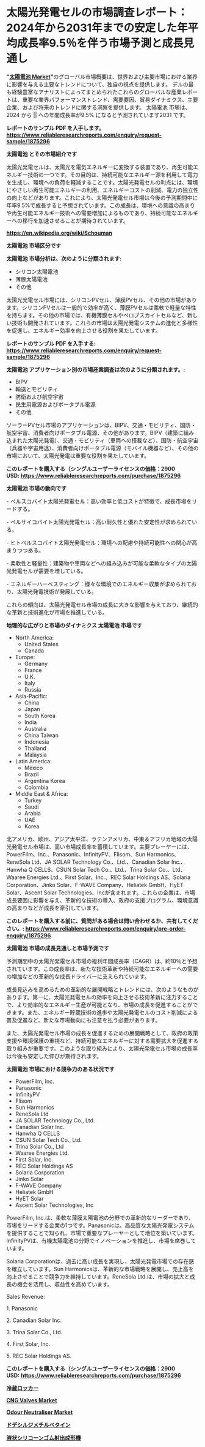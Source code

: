 <p><h1>太陽光発電セルの市場調査レポート：2024年から2031年までの安定した年平均成長率9.5％を伴う市場予測と成長見通し</h1></p><p><strong>"<a href="https://www.reliableresearchreports.com/solar-pv-cells-r1875296">太陽電池 Market</a>"</strong>のグローバル市場概要は、世界および主要市場における業界に影響を与える主要なトレンドについて、独自の視点を提供します。 デルの最も経験豊富なアナリストによってまとめられたこれらのグローバルな産業レポートは、重要な業界パフォーマンストレンド、需要要因、貿易ダイナミクス、主要企業、および将来のトレンドに関する洞察を提供します。 太陽電池 市場は、2024 から || への年間成長率が9.5% になると予測されています2031 です。</p>
<p><strong>レポートのサンプル PDF を入手します。</strong><strong><a href="https://www.reliableresearchreports.com/enquiry/request-sample/1875296">https://www.reliableresearchreports.com/enquiry/request-sample/1875296</a></strong></p>
<p><strong>太陽電池 とその市場紹介です</strong></p>
<p><p>太陽光発電セルは、太陽光を電気エネルギーに変換する装置であり、再生可能エネルギー技術の一つです。その目的は、持続可能なエネルギー源を利用して電力を生成し、環境への負荷を軽減することです。太陽光発電セルの利点には、環境にやさしい再生可能エネルギーの利用、エネルギーコストの削減、電力の独立性の向上などがあります。これにより、太陽光発電セル市場は今後の予測期間中に年率9.5%で成長すると予想されています。この成長は、環境への意識の高まりや再生可能エネルギー技術への需要増加によるものであり、持続可能なエネルギーへの移行を加速させることが期待されています。</p><a href="https://en.wikipedia.org/wiki/Schouman"></a></p>
<p><strong><a href="https://en.wikipedia.org/wiki/Schouman">https://en.wikipedia.org/wiki/Schouman</a></strong></p>
<p><strong>太陽電池&nbsp;市場区分です</strong><strong></strong></p>
<p><strong>太陽電池 市場分析は、次のように分類されます:</strong>&nbsp;</p>
<p><ul><li>シリコン太陽電池</li><li>薄膜太陽電池</li><li>その他</li></ul></p>
<p><p>太陽光発電セル市場には、シリコンPVセル、薄膜PVセル、その他の市場があります。シリコンPVセルは一般的で効率が高く、薄膜PVセルは柔軟で軽量な特性を持ちます。その他の市場では、有機薄膜セルやペロブスカイトセルなど、新しい技術も開発されています。これらの市場は太陽光発電システムの進化と多様性を促進し、エネルギー効率を向上させる役割を果たしています。</p></p>
<p><strong>レポートのサンプル PDF を入手する: <a href="https://www.reliableresearchreports.com/enquiry/request-sample/1875296">https://www.reliableresearchreports.com/enquiry/request-sample/1875296</a></strong></p>
<p><strong> 太陽電池 アプリケーション別の市場産業調査は次のように分類されます。:</strong></p>
<p><ul><li>BIPV</li><li>輸送とモビリティ</li><li>防衛および航空宇宙</li><li>民生用電源およびポータブル電源</li><li>その他</li></ul></p>
<p><p>ソーラーPVセル市場のアプリケーションは、BIPV、交通・モビリティ、国防・航空宇宙、消費者向けポータブル電源、その他があります。BIPV（建築に組み込まれた太陽光発電）、交通・モビリティ（車両への搭載など）、国防・航空宇宙（兵器や宇宙用途）、消費者向けポータブル電源（モバイル機器など）、その他の市場において、太陽光発電は重要な役割を果たしています。</p></p>
<p><strong>このレポートを購入する（シングルユーザーライセンスの価格：2900 USD:</strong><strong>&nbsp;<a href="https://www.reliableresearchreports.com/purchase/1875296">https://www.reliableresearchreports.com/purchase/1875296</a></strong></p>
<p><strong>太陽電池 市場の動向です</strong></p>
<p><p>- ペルスコバイト太陽光発電セル：高い効率と低コストが特徴で、成長市場をリードする。</p><p>- ペルサイコバイト太陽光発電セル：高い耐久性と優れた安定性が求められている。</p><p>- ヒトペルスコバイト太陽光発電セル：環境への配慮や持続可能性への関心が高まりつつある。</p><p>- 柔軟性と軽量性：建築物や車両などへの組み込みが可能な柔軟なタイプの太陽光発電セルが需要を増している。</p><p>- エネルギーハーベスティング：様々な環境でのエネルギー収集が求められており、太陽光発電技術が発展している。</p><p>これらの傾向は、太陽光発電セル市場の成長に大きな影響を与えており、継続的な革新と技術進化が市場を推進している。</p></p>
<p><strong>地理的な広がりと市場のダイナミクス 太陽電池 市場です</strong></p>
<p><ul>
    <li>
        North America:
        <ul>
            <li>United States</li>
            <li>Canada</li>
        </ul>
    </li>
    <li>
        Europe:
        <ul>
            <li>Germany</li>
            <li>France</li>
            <li>U.K.</li>
            <li>Italy</li>
            <li>Russia</li>
        </ul>
    </li>
    <li>
        Asia-Pacific:
        <ul>
            <li>China</li>
            <li>Japan</li>
            <li>South Korea</li>
            <li>India</li>
            <li>Australia</li>
            <li>China Taiwan</li>
            <li>Indonesia</li>
            <li>Thailand</li>
            <li>Malaysia</li>
        </ul>
    </li>
    <li>
        Latin America:
        <ul>
            <li>Mexico</li>
            <li>Brazil</li>
            <li>Argentina Korea</li>
            <li>Colombia</li>
        </ul>
    </li>
    <li>
        Middle East & Africa:
        <ul>
            <li>Turkey</li>
            <li>Saudi</li>
            <li>Arabia</li>
            <li>UAE</li>
            <li>Korea</li>
        </ul>
    </li>
    </ul></p>
<p><p>北アメリカ、欧州、アジア太平洋、ラテンアメリカ、中東＆アフリカ地域の太陽光発電セル市場は、高い市場成長率を蓄積しています。主要プレーヤーには、PowerFilm、Inc.、Panasonic、InfinityPV、Flisom、Sun Harmonics、ReneSola Ltd、JA SOLAR Technology Co.、Ltd.、Canadian Solar Inc.、Hanwha Q CELLS、CSUN Solar Tech Co.、Ltd.、Trina Solar Co.、Ltd、Waaree Energies Ltd.、First Solar、Inc.、REC Solar Holdings AS、Solaria Corporation、Jinko Solar、F-WAVE Company、Heliatek GmbH、HyET Solar、Ascent Solar Technologies、Incが含まれます。これらの企業は、市場成長要因に影響を与え、革新的な技術の導入、政府の支援プログラム、環境意識の高まりなどが成長を牽引しています。</p></p>
<p><strong>このレポートを購入する前に、質問がある場合は問い合わせるか、共有してください。:&nbsp;<a href="https://www.reliableresearchreports.com/enquiry/pre-order-enquiry/1875296">https://www.reliableresearchreports.com/enquiry/pre-order-enquiry/1875296</a></strong></p>
<p><strong>太陽電池 市場の成長見通しと市場予測です</strong></p>
<p><p>予測期間中の太陽光発電セル市場の複利年間成長率（CAGR）は、約10％と予想されています。この成長率は、新たな技術革新や持続可能なエネルギーへの需要の増加などの革新的な成長ドライバーに支えられています。</p><p>成長見込みを高めるための革新的な展開戦略とトレンドには、次のようなものがあります。第一に、太陽光発電セルの効率を向上させる技術革新に注力することで、より効率的なエネルギー生産が可能となり、市場の成長を促進することができます。また、エネルギー貯蔵技術の進歩や太陽光発電セルのコスト削減による普及促進など、新たな市場動向にも注意を払う必要があります。</p><p>また、太陽光発電セル市場の成長を促進するための展開戦略として、政府の政策支援や環境保護の重視など、持続可能なエネルギーに対する需要拡大を促進する取り組みが重要です。このような取り組みにより、太陽光発電セル市場の成長率は今後も安定した伸びが期待されます。</p></p>
<p><strong>太陽電池 市場における競争力のある状況です</strong></p>
<p><ul><li>PowerFilm, Inc.</li><li>Panasonic</li><li>InfinityPV</li><li>Flisom</li><li>Sun Harmonics</li><li>ReneSola Ltd</li><li>JA SOLAR Technology Co., Ltd.</li><li>Canadian Solar Inc.</li><li>Hanwha Q CELLS</li><li>CSUN Solar Tech Co., Ltd.</li><li>Trina Solar Co., Ltd</li><li>Waaree Energies Ltd.</li><li>First Solar, Inc.</li><li>REC Solar Holdings AS</li><li>Solaria Corporation</li><li>Jinko Solar</li><li>F-WAVE Company</li><li>Heliatek GmbH</li><li>HyET Solar</li><li>Ascent Solar Technologies, Inc</li></ul></p>
<p><p>PowerFilm, Inc.は、柔軟な薄膜太陽電池の分野での革新的なリーダーであり、市場をリードする企業の1つです。Panasonicは、高品質な太陽光発電システムを提供することで知られ、市場で重要なプレーヤーとして地位を築いています。 InfinityPVは、有機太陽電池の分野でイノベーションを推進し、市場を席巻しています。</p><p>Solaria Corporationは、過去に高い成長を実現し、太陽光発電市場での存在感を確立しています。Sun Harmonicsは、革新的な市場戦略を展開し、売上高を向上させることで競争力を維持しています。ReneSola Ltd.は、市場の拡大と成長の機会を活用し、収益性を高めています。</p><p>Sales Revenue:</p><p>1. Panasonic</p><p>2. Canadian Solar Inc.</p><p>3. Trina Solar Co., Ltd.</p><p>4. First Solar, Inc.</p><p>5. REC Solar Holdings AS.</p></p>
<p><strong>このレポートを購入する（シングルユーザーライセンスの価格：2900 USD:</strong>&nbsp;<strong><a href="https://www.reliableresearchreports.com/purchase/1875296">https://www.reliableresearchreports.com/purchase/1875296</a></strong></p>
<p><strong><p><a href="https://medium.com/@rudysimonis2023/%E3%82%B0%E3%83%AD%E3%83%BC%E3%83%90%E3%83%AB%E5%86%B7%E8%94%B5%E3%83%AD%E3%83%83%E3%82%AB%E3%83%BC%E7%94%A3%E6%A5%AD-%E7%A8%AE%E9%A1%9E-%E3%82%A2%E3%83%97%E3%83%AA%E3%82%B1%E3%83%BC%E3%82%B7%E3%83%A7%E3%83%B3-%E5%B8%82%E5%A0%B4%E3%83%97%E3%83%AC%E3%82%A4%E3%83%A4%E3%83%BC-%E5%9C%B0%E5%9F%9F%E5%88%A5%E6%88%90%E9%95%B7%E5%88%86%E6%9E%90-%E3%81%8A%E3%82%88%E3%81%B3%E5%B0%86%E6%9D%A5%E3%81%AE%E3%82%B7%E3%83%8A%E3%83%AA%E3%82%AA-2024%E5%B9%B4-2031%E5%B9%B4-67292f7f56fa">冷蔵ロッカー</a></p><p><a href="https://medium.com/@alyciaebert/cng-valves-market-emerging-trends-and-future-prospects-for-period-from-2024-to-2031-c4016e9f309c">CNG Valves Market</a></p><p><a href="https://www.linkedin.com/pulse/odour-neutraliser-market-industry-trends-forecast-period-from-os4rf?trackingId=WdmzA67VQa291RVRhgFZzQ%3D%3D">Odour Neutraliser Market</a></p><p><a href="https://github.com/lababdou/Market-Research-Report-List-5/blob/main/689000573643.md">ドデシルジメチルベタイン</a></p><p><a href="https://medium.com/@rudysimonis2023/%E3%82%B0%E3%83%AD%E3%83%BC%E3%83%90%E3%83%AB%E6%B6%B2%E4%BD%93%E3%82%B7%E3%83%AA%E3%82%B3%E3%83%BC%E3%83%B3%E3%83%A9%E3%83%90%E3%83%BC%E5%B0%84%E5%87%BA%E6%88%90%E5%BD%A2%E6%A9%9F%E5%B8%82%E5%A0%B4-%E5%B8%82%E5%A0%B4%E3%82%B7%E3%82%A7%E3%82%A2-%E5%B8%82%E5%A0%B4%E5%8B%95%E5%90%91-%E5%B0%86%E6%9D%A5%E3%81%AE%E6%88%90%E9%95%B7%E3%82%92%E6%8E%A2%E3%82%8B-d15f3be63058">液状シリコーンゴム射出成形機</a></p></strong></p>